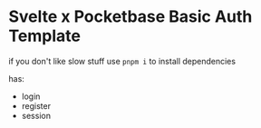 # Svelte x Pocketbase Basic Auth Template

if you don't like slow stuff use `pnpm i` to install dependencies

has:
- login
- register
- session


